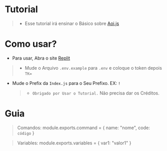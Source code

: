 # Tutorial
> * Esse tutorial irá ensinar o Básico sobre [Aoi.js](https://aoi.leref.ga)

# Como usar?
* Para usar, Abra o site [Replit](https://replit.com)
> * Mude o Arquivo `.env.example` para `.env` e coloque o token depois `TK=`
* Mude o Prefix da `Index.js` para o Seu Prefixo. EX: `!`

  
  
  > * `Obrigado por Usar o Tutorial.` Não precisa dar os Créditos.

# Guia
> Comandos: 
module.exports.command = {
name: "nome",
code: `código` 
}

>  Variables:
module.exports.variables = {
var1: "valor1"
}

